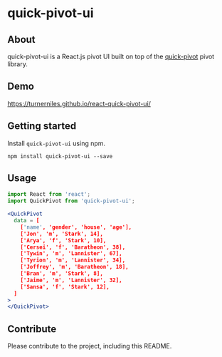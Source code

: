 quick-pivot-ui
============

## About
quick-pivot-ui is a React.js pivot UI built on top of the [quick-pivot](https://github.com/pat310/quick-pivot) pivot library.

## Demo
https://turnerniles.github.io/react-quick-pivot-ui/

## Getting started

Install `quick-pivot-ui` using npm.

```shell
npm install quick-pivot-ui --save
```

## Usage
```jsx
import React from 'react';
import QuickPivot from 'quick-pivot-ui';

<QuickPivot
  data = [
    ['name', 'gender', 'house', 'age'],
    ['Jon', 'm', 'Stark', 14],
    ['Arya', 'f', 'Stark', 10],
    ['Cersei', 'f', 'Baratheon', 38],
    ['Tywin', 'm', 'Lannister', 67],
    ['Tyrion', 'm', 'Lannister', 34],
    ['Joffrey', 'm', 'Baratheon', 18],
    ['Bran', 'm', 'Stark', 8],
    ['Jaime', 'm', 'Lannister', 32],
    ['Sansa', 'f', 'Stark', 12],
  ]
>
</QuickPivot>
```

## Contribute
Please contribute to the project, including this README.
